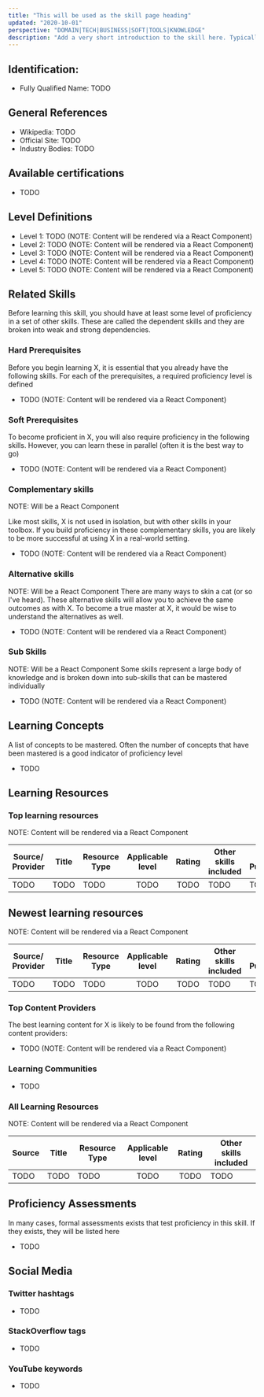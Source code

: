 ```yaml
---
title: "This will be used as the skill page heading"
updated: "2020-10-01"
perspective: "DOMAIN|TECH|BUSINESS|SOFT|TOOLS|KNOWLEDGE"
description: "Add a very short introduction to the skill here. Typically pulled from Wikipedia or from the official site where appropriate"
---
```

## Identification:
- Fully Qualified Name: TODO

## General References
- Wikipedia: TODO
- Official Site: TODO
- Industry Bodies: TODO

## Available certifications
 - TODO

## Level Definitions

- Level 1: TODO (NOTE: Content will be rendered via a React Component)
- Level 2: TODO (NOTE: Content will be rendered via a React Component)
- Level 3: TODO (NOTE: Content will be rendered via a React Component)
- Level 4: TODO (NOTE: Content will be rendered via a React Component)
- Level 5: TODO (NOTE: Content will be rendered via a React Component)

## Related Skills
Before learning this skill, you should have at least some level of proficiency in a set of other skills. These are called the 
dependent skills and they are broken into weak and strong dependencies.

### Hard Prerequisites
Before you begin learning X, it is essential that you already have the following skills. For each of the prerequisites, a required proficiency level is defined

 - TODO (NOTE: Content will be rendered via a React Component)

### Soft Prerequisites
To become proficient in X, you will also require proficiency in the following skills. However, you can learn these in parallel (often it is the best way to go)

 - TODO (NOTE: Content will be rendered via a React Component)

### Complementary skills
NOTE: Will be a React Component

Like most skills, X is not used in isolation, but with other skills in your toolbox. If you build proficiency in these complementary skills, you are likely to be more successful at using X in a real-world setting.

 - TODO (NOTE: Content will be rendered via a React Component)

### Alternative skills
NOTE: Will be a React Component
There are many ways to skin a cat (or so I've heard). These alternative skills will allow you to achieve the same outcomes as with X. To become a true master at X, it would be wise to understand the alternatives as well.

 - TODO (NOTE: Content will be rendered via a React Component)

### Sub Skills
NOTE: Will be a React Component
Some skills represent a large body of knowledge and is broken down into sub-skills that can be mastered individually

 - TODO (NOTE: Content will be rendered via a React Component)

## Learning Concepts
A list of concepts to be mastered. Often the number of concepts that have been mastered is a good indicator of proficiency level

- TODO

## Learning Resources

### Top learning resources
NOTE: Content will be rendered via a React Component

| Source/ Provider | Title | Resource Type | Applicable level | Rating | Other skills included | Date Published |
| -----------------| ----- | ------------- |:----------------:|:------:| --------------------- | -------------- |
| TODO             | TODO  | TODO          | TODO             | TODO   | TODO                  | TODO           |

## Newest learning resources
NOTE: Content will be rendered via a React Component

| Source/ Provider | Title | Resource Type | Applicable level | Rating | Other skills included | Date Published |
| -----------------| ----- | ------------- |:----------------:|:------:| --------------------- | -------------- |
| TODO             | TODO  | TODO          | TODO             | TODO   | TODO                  | TODO           |

### Top Content Providers
The best learning content for X is likely to be found from the following content providers:

 - TODO (NOTE: Content will be rendered via a React Component)

### Learning Communities
 - TODO

### All Learning Resources
NOTE: Content will be rendered via a React Component

| Source | Title | Resource Type | Applicable level | Rating | Other skills included |
| -------| ----- | ------------- |:----------------:|:------:| --------------------- |
| TODO   | TODO  | TODO          | TODO             | TODO   | TODO                  |

## Proficiency Assessments
In many cases, formal assessments exists that test proficiency in this skill. If they exists, they will be listed here

 - TODO

## Social Media
### Twitter hashtags
- TODO
### StackOverflow tags
- TODO
### YouTube keywords
- TODO


